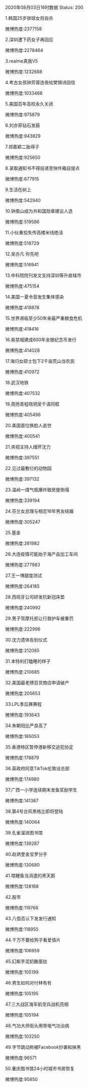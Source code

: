 2020年08月03日16时数据
Status: 200

1.韩国25岁排球女将自杀

微博热度:2377158

2.深圳遭下药女子再回应

微博热度:2278464

3.realme真我V5

微博热度:1232668

4.考古女孩钟芳蓉连夜给樊锦诗回信

微博热度:1033468

5.美国百年高校永久关闭

微博热度:975879

6.刘亦菲钻石发箍

微博热度:943829

7.郑嘉颖二胎得子

微博热度:925650

8.录取通知书不得投递至快件箱自提点

微博热度:677915

9.生活在树上

微博热度:542940

10.钟南山成为共和国勋章建议人选

微博热度:519586

11.小伙重拾失传高楼米线绝活

微博热度:518729

12.吴亦凡 你先吧

微博热度:516941

13.中科院院刊发文支持深圳等升直辖市

微博热度:475154

14.美国一夏令营发生集体感染

微博热度:418878

15.世界濒临至少50年来最严重粮食危机

微博热度:418416

16.紫禁城建成600年金银纪念币发行

微博热度:414028

17.海归女硕士包下2千亩荒山当农民

微博热度:410972

18.武汉地铁

微博热度:407532

19.周扬青程晓玥吴千语同框

微博热度:405496

20.美国首位换脸人逝世

微博热度:400541

21.央视主持人缅怀沈力

微博热度:397551

22.见过最敷衍的动物园

微博热度:397132

23.温岭一煤气瓶爆炸致房屋倒塌

微博热度:339194

24.芬兰女总理与相恋16年男友结婚

微博热度:305247

25.基金

微博热度:281982

26.大连疫情可能始于海产品加工车间

微博热度:277983

27.王一博甜度测试

微博热度:264185

28.西班牙公司研发抗新冠床垫

微博热度:240992

29.男子驾摩托拒让行救护车被重罚

微博热度:222996

30.沈力遗体告别仪式

微博热度:212085

31.本特利打瞌睡的样子

微博热度:210685

32.美国最老牌百货商店申请破产

微博热度:205653

33.LPL季后赛赛程

微博热度:193643

34.朱朝阳比严良高了

微博热度:185053

35.香港特区暂停港新移交逃犯协定

微博热度:178879

36.英政府同意TikTok伦敦设总部

微博热度:174980

37.广西一小学连续期末发鱼奖励学生

微博热度:141387

38.第4号台风黑格比即将登陆

微博热度:140064

39.孔雀溜进图书馆

微博热度:139287

40.赵炳奎金宝罗分手

微博热度:130680

41.喂鲤鱼当消遣的黑天鹅

微博热度:128168

42.股市

微博热度:119766

43.八佰否认下发发行通知

微博热度:118955

44.千万不要给狗子看爱情片

微博热度:106959

45.幻紫芋泥奶酪蛋挞

微博热度:105199

46.男生如何对付林有有

微博热度:105195

47.三大战区海军航空兵战机亮相

微博热度:105194

48.气功大师街头用带电气功治病

微博热度:103250

49.字节跳动称被Facebook抄袭和抹黑

微博热度:96571

50.重庆图书馆24小时城市书房恢复

微博热度:95850

